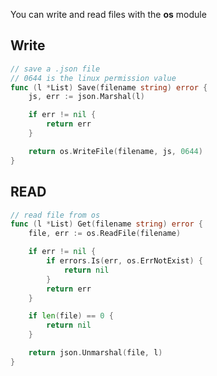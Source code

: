 You can write and read files with the **os** module

## Write

```go
// save a .json file
// 0644 is the linux permission value
func (l *List) Save(filename string) error {
	js, err := json.Marshal(l)

	if err != nil {
		return err
	}

	return os.WriteFile(filename, js, 0644)
}
```

## READ

```go
// read file from os
func (l *List) Get(filename string) error {
	file, err := os.ReadFile(filename)

	if err != nil {
		if errors.Is(err, os.ErrNotExist) {
			return nil
		}
		return err
	}

	if len(file) == 0 {
		return nil
	}

	return json.Unmarshal(file, l)
}
```
